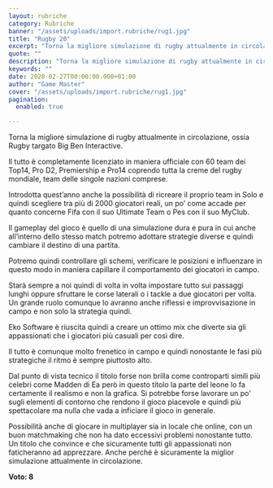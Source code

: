 ```yaml
---
layout: rubriche
category: Rubriche
banner: "/assets/uploads/import.rubriche/rug1.jpg"
title: "Rugby 20"
excerpt: "Torna la migliore simulazione di rugby attualmente in circolazione, ossia Rugby targato Big Ben Interactive. Il tutto è completamente licenziato in maniera ufficiale con 60 team dei Top14, Pro D2, Premiership e Pro14 coprendo tutta la creme del rugby mondiale, team delle singole nazioni comprese. Introdotta quest’anno anche la possibilità di ricreare il proprio team [&hellip"
quote: ""
description: "Torna la migliore simulazione di rugby attualmente in circolazione, ossia Rugby targato Big Ben Interactive. Il tutto è completamente licenziato in maniera ufficiale con 60 team dei Top14, Pro D2, Premiership e Pro14 coprendo tutta la creme del rugby mondiale, team delle singole nazioni comprese. Introdotta quest’anno anche la possibilità di ricreare il proprio team [&hellip"
keywords: ""
date: 2020-02-27T00:00:00.000+01:00
author: "Game Master"
cover: "/assets/uploads/import.rubriche/rug1.jpg"
pagination:
  enabled: true

---
```


Torna la migliore simulazione di rugby attualmente in circolazione, ossia Rugby targato Big Ben Interactive.

Il tutto è completamente licenziato in maniera ufficiale con 60 team dei Top14, Pro D2, Premiership e Pro14 coprendo tutta la creme del rugby mondiale, team delle singole nazioni comprese.

Introdotta quest’anno anche la possibilità di ricreare il proprio team in Solo e quindi scegliere tra più di 2000 giocatori reali, un po’ come accade per quanto concerne Fifa con il suo Ultimate Team o Pes con il suo MyClub.

Il gameplay del gioco è quello di una simulazione dura e pura in cui anche all’interno dello stesso match potremo adottare strategie diverse e quindi cambiare il destino di una partita.

Potremo quindi controllare gli schemi, verificare le posizioni e influenzare in questo modo in maniera capillare il comportamento dei giocatori in campo.

Starà sempre a noi quindi di volta in volta impostare tutto sui passaggi lunghi oppure sfruttare le corse laterali o i tackle a due giocatori per volta. Un grande ruolo comunque lo avranno anche riflessi e improvvisazione in campo e non solo la strategia quindi.

Eko Software è riuscita quindi a creare un ottimo mix che diverte sia gli appassionati che i giocatori più casuali per così dire.

Il tutto è comunque molto frenetico in campo e quindi nonostante le fasi più strategiche il ritmo è sempre piuttosto alto.

Dal punto di vista tecnico il titolo forse non brilla come controparti simili più celebri come Madden di Ea però in questo titolo la parte del leone lo fa certamente il realismo e non la grafica. Si potrebbe forse lavorare un po’ sugli elementi di contorno che rendono il gioco piacevole e quindi più spettacolare ma nulla che vada a inficiare il gioco in generale.

Possibilità anche di giocare in multiplayer sia in locale che online, con un buon matchmaking che non ha dato eccessivi problemi nonostante tutto.  
Un titolo che convince e che sicuramente tutti gli appassionati non faticheranno ad apprezzare. Anche perché è sicuramente la miglior simulazione attualmente in circolazione.

**Voto: 8**